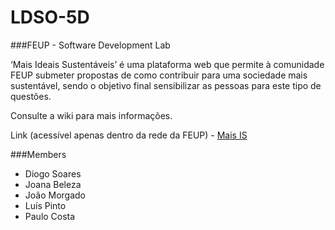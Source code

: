 # LDSO-5D

###FEUP - Software Development Lab

‘Mais Ideais Sustentáveis’ é uma plataforma web que permite à comunidade FEUP submeter propostas de como contribuir para uma sociedade mais sustentável, sendo o objetivo final sensibilizar as pessoas para este tipo de questões.

Consulte a wiki para mais informações.

Link (acessível apenas dentro da rede da FEUP) - [Mais IS](http://192.168.58.83/)

###Members
- Diogo Soares
- Joana Beleza
- João Morgado
- Luís Pinto
- Paulo Costa

